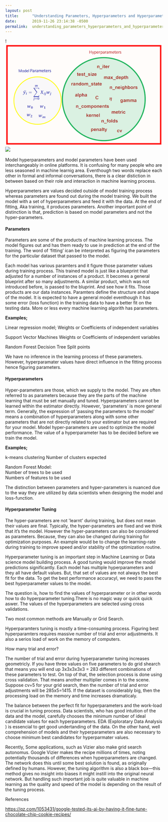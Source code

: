 ```yaml
---
layout: post
title:      "Understanding Parameters, Hyperparameters and Hyperparameters Tuning"
date:       2019-11-26 23:14:38 -0500
permalink:  understanding_parameters_hyperparameters_and_hyperparameters_tuning
---
```


!![](https://raw.githubusercontent.com/fcamuz/dsc-mod-5-project-online-ds-sp-000/master/pic.png)
![](http://)

Model hyperparameters and model parameters have been used interchangeably in online platforms. It is confusing for many people who are less seasoned in machine learnig area. Eventhough two words replace each other in formal and informal conversations, there is a clear distiction in between based on their role and interaction in machine learning process.


Hyperparameters are values decided outside of model training process whereas parameters are found out during the model training. We built the model with a set of hyperparameters and feed it with the data. At the end of fitting, Aka training, it produces parameters. Another important point of distinction is that, prediction is based on model parameters and not the hyper-parameters.

#### Parameters

Parameters are some of the products of machine learning process. The model figures out and has them ready to use in prediction at the end of the training. The word of ‘fitting’ ican be interpreted as figuring the parameters for the particular dataset that passed to the model.  

Each model has various paramters and it figure those parameter values during training process. This trained model is just like a blueprint that adjusted for a number of instances of a product. It becomes a general blueprint after so many adjustments. A similar product, which was not introduced before, is passed to the bluprint.  And see how it fits. Those products are our data instances. Paramters define the structure and shape of the model. It is expected to have a general model eventhough it has some error (loss function) in the training data to have a better fit on the testing data. More or less every machine learning algorith has parameters. 

**Examples;**

Linear regression model;
Weights or Coefficients of independent variables 

Support Vector Machines
Weights or Coefficients of independent variables 

Random Forest Decision Tree
Split points 

We have no inference in the learning process of these parameters. However, hyperparamater values have direct influence in the fitting process hence figuring parameters. 


#### Hyperparameters


Hyper-parameters are those, which we supply to the model. They are often referred to as parameters because they are the parts of the machine learning that must be set manually and tuned. Hyperparameters cannot be learned within the estimator directly. However, 'parameters' is more general term. Generally, the expression of  'passing the parameters to the model' means a combination of hyperparameters along with some other parameters that are not directly related to your estimator but are required for your model. Model hyper-parameters are used to optimize the model performance. The value of a hyperparameter has to be decided before we train the model. 


**Examples;**

k-means clustering
Number of clusters expected 

Random Forest Model:  
Number of trees to be used  
Numbers of features to be used 


The distinction between parameters and hyper-parameters is nuanced due to the way they are utilized by data scientists when designing the model and loss-function. 


#### Hyperparameter Tuning

The hyper-parameters are not 'learnt' during training, but does not mean their values are final. Typically, the hyper-parameters are fixed and we think that it’s the model. However the hyper-parameters can also be considered as parameters. Because, they can also be changed during training for optimization purposes. An example would be to change the learning-rate during training to improve speed and/or stability of the optimization routine.

Hyperparameter tuning is an important step in Machine Learning or Data science model building process. A good tuning would improve the model predictions significantly. Each model has multiple hyperparameters and they all have default values. But, that set of values are not always the best fit for the data. To get the best performance accuracyl, we need to pass the best hyperparameter values to the model.


The question is, how to find the values of hyperparameter or in other words  how to do hyperparameter tuning.There is no magic way or quick quick aswer. The values of the hyperparameters are selected using cross validations. 


Two most common methods are Manually or Grid Search. 

Hyperparamters tuning is mostly a time-consuming process. Figuring best hyperparamters requires massive number of trial and error adjustments. It also a serios load of work on the memory of computers. 

How many trial and error?

The number of trial and error during hyperparameter tuning increases geometricly. If you have three values on five parameters to do grid shearch that means you will end up 3x3x3x3x3 = 283 different combinations of these parameters to test. On top of that, the selection process is done using cross validation. That means another multiplier comes in to the scene. Suppose cv=5 for your grid search, then the number of trial and error adjustments will be 285x5=1415.  If the dataset is considerably big, then the processing load on the memory and time increases dramaticaly.  

The balance between the perfect fit for hyperparameters and the work-load is crucial in tuning process. Data scientists, who has good intuition of the data and the model, carefully chooses the minimum number of ideal candidate values for each hyperparameters. EDA (Exploratary Data Analysis ) is essencial to get good undertanding of the data. On the other hand, well comprehension
 of models and their hyperparameters are also necessary to choose minimum best candidates for hyperparmater values. 

Recently, Some applications, such as Vizier also make grid search autonomus. 
Google Vizier makes the recipe millions of times, noting potentially thousands of differences when hyperparameters are changed. The network does this until some best solution is found, as originally defined by humans. However, the tuning algorithm is also a black box—this method gives no insight into biases it might instill into the original neural network. But handling such important job is quite valuable in machine learning as the quality and speed of the model is depending on the result of the tuning process. 



References

https://qz.com/1053431/google-tested-its-ai-by-having-it-fine-tune-chocolate-chip-cookie-recipes/




 




